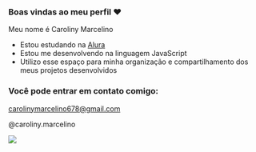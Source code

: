 ### Boas vindas ao meu perfil ❤

Meu nome é Caroliny Marcelino

- Estou estudando na [Alura](https://www.alura.com.br)
- Estou me desenvolvendo na linguagem JavaScript
- Utilizo esse espaço para minha organização e compartilhamento dos meus projetos desenvolvidos

### Você pode entrar em contato comigo:

carolinymarcelino678@gmail.com

@caroliny.marcelino

![]((https://media.giphy.com/media/v1.Y2lkPTc5MGI3NjExOGw5MHFwYnlla25za3VkNDlvNzZmNjJuZTRtMDZvMDY1d2s0emI2dCZlcD12MV9naWZzX3NlYXJjaCZjdD1n/xQb64uIuuNDZJo9ify/giphy.gif))
